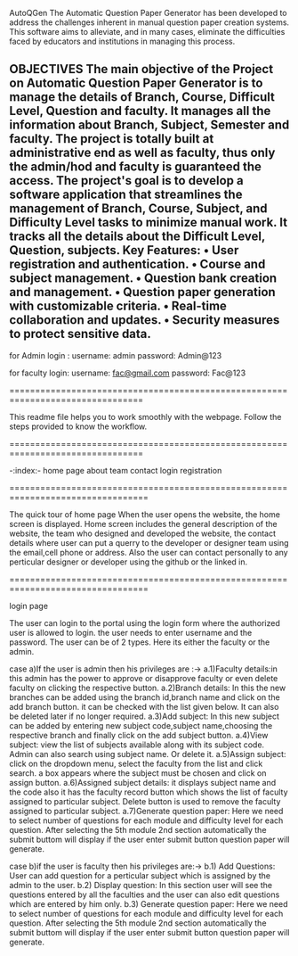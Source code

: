 AutoQGen
The Automatic Question Paper Generator has been developed to address the challenges inherent in 
manual question paper creation systems. This software aims to alleviate, and in many cases, eliminate 
the difficulties faced by educators and institutions in managing this process.

OBJECTIVES 
The main objective of the Project on Automatic Question Paper Generator is to manage the details of 
Branch, Course, Difficult Level, Question and faculty. It manages all the information about Branch, 
Subject, Semester and faculty. The project is totally built at administrative end as well as faculty, thus 
only the admin/hod and faculty is guaranteed the access. The project's goal is to develop a software 
application that streamlines the management of Branch, Course, Subject, and Difficulty Level tasks to 
minimize manual work. It tracks all the details about the Difficult Level, Question, subjects.
Key Features:
• User registration and authentication.
• Course and subject management.
• Question bank creation and management.
• Question paper generation with customizable criteria.
• Real-time collaboration and updates.
• Security measures to protect sensitive data.
--------------------------------------------------------
for Admin login :
username: admin
password: Admin@123

for faculty login:
username: fac@gmail.com
password: Fac@123

================================================================================

This readme file helps you to work smoothly with the webpage. Follow the steps provided to know the workflow.

================================================================================

-:index:-
home page
about
team
contact
login
registration


=================================================================================

The quick tour of home page
When the user opens the website, the home screen is displayed. Home screen includes the general description of the website, the team who designed and developed the website, the contact details where user can put a querry to the developer or designer team using the email,cell phone or address. Also the user can contact personally to any perticular designer or developer using the github or the linked in.

=================================================================================

login page


The user can login to the portal using the login form where the authorized user is allowed to login. the user needs to enter username and the password. The user can be of 2 types. Here its either the faculty or the admin.

case a)If the user is admin then his privileges are :->
	a.1)Faculty details:in this admin has the power to approve or disapprove faculty or even delete faculty on clicking the 	    respective button.
	a.2)Branch details: In this the new branches can be added using the branch id,branch name and click on the add branch button. 	    it can be checked with the list given below. It can also be deleted later if no longer required.
	a.3)Add subject: In this new subject can be added by entering new subject code,subject name,choosing the respective branch and 	    finally click on the add subject button.
	a.4)View subject: view the list of subjects available along with its subject code. Admin can also search using subject name. 	    Or delete it.
	a.5)Assign subject: click on the dropdown menu, select the faculty from the list and click search. a box appears where the 	    subject must be chosen and click on assign button.
  	a.6)Assigned subject details: it displays subject name and the code also it has the faculty record button which shows the list 	    of faculty assigned to particular subject. Delete button is used to remove the faculty assigned to particular subject.
 	a.7)Generate question paper: Here we need to select number of questions for each module and difficulty level for each 	    question. After selecting the 5th module 2nd section automatically the submit buttom will display if the user enter submit             button question paper will generate.

case b)if the user is faculty then his privileges are:-> 
	b.1) Add Questions: User can add question for a perticular subject which is assigned by the admin to the user.
	b.2) Display question: In this section user will see the questions entered by all the faculties and the user can also edit 		     questions which are entered by him only.
	b.3) Generate question paper: Here we need to select number of questions for each module and difficulty level for each 	     question. After selecting the 5th module 2nd section automatically the submit buttom will display if the user enter 	     submit button question paper will generate.



